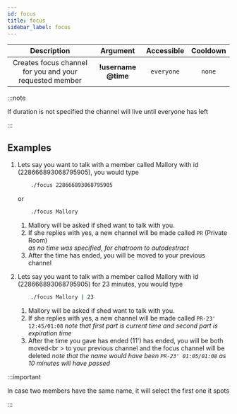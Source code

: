 ```yaml
---
id: focus
title: focus
sidebar_label: focus
---
```


|                       Description                       |      Argument       | Accessible | Cooldown |
| :-----------------------------------------------------: | :-----------------: | :--------: | :------: |
| Creates focus channel for you and your requested member | __!username @time__ | `everyone` |  `none`  |

:::note

If duration is not specified the channel will live until everyone has left

:::

## Examples


1. Lets say you want to talk with a member called Mallory with id (228666893068795905), you would type
    ```bash
        ./focus 228666893068795905
    ```
    or
    ```bash
        ./focus Mallory
    ```

    1. Mallory will be asked if shed want to talk with you.
    2. If she replies with yes, a new channel will be made called `PR` (Private Room)<br />
        _as no time was specified, for chatroom to autodestract_
    3. After the time has ended, you will be moved to your previous channel

2. Lets say you want to talk with a member called Mallory with id (228666893068795905) for 23 minutes, you would type

    ```bash
        ./focus Mallory | 23
    ```

    1. Mallory will be asked if shed want to talk with you.
    2. If she replies with yes, a new channel will be made called `PR-23' 12:45/01:08`
       *note that first part is current time and second part is expiration time*
    3. After the time you gave has ended (11') has ended, you will be both moved<br \>
       to your previous channel and the focus channel will be deleted
       *note that the name would have been `PR-23' 01:05/01:08` as 10 minutes will have passed*

:::important

In case two members have the same name, it will select the first one it spots

:::
